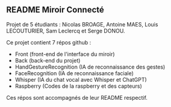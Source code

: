 ## README Miroir Connecté

Projet de 5 étudiants : Nicolas BROAGE, Antoine MAES, Louis LECOUTURIER, Sam Leclercq et Serge DONOU.

Ce projet contient 7 répos github :
- Front (front-end de l'interface du miroir)
- Back (back-end du projet)
- HandGestureRecognition (IA de reconnaissance des gestes)
- FaceRecognition (IA de reconnaissance faciale)
- Whisper (IA du chat vocal avec Whisper et ChatGPT)
- Raspberry (Codes de la raspberry et des capteurs)

Ces répos sont accompagnés de leur README respectif.
